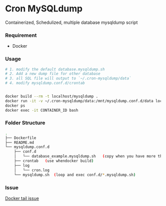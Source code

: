 # Cron MySQLdump
Containerized, Schedulized, multiple database mysqldump script

### Requirement
- Docker

### Usage
```sh
# 1. modify the default database.mysqldump.sh
# 2. Add a new dump file for other database
# 3. all SQL file will output to `~/.cron-mysqldump/data`
# 4. modify mysqldump.conf.d/crontab 


docker build --rm -t localhost/mysqldump .
docker run -it -v ~/.cron-mysqldump/data:/mnt/mysqldump.conf.d/data localhost/mysqldump
docker ps
docker exec -it CONTAINER_ID bash
```

### Folder Structure
```sh
.
├── Dockerfile
├── README.md
└── mysqldump.conf.d
    ├── conf.d
    │   └── database_example.mysqldump.sh   (copy when you have more than 1 database)
    ├── crontab   (use whendocker build)
    ├── log
    │   └── cron.log
    └── mysqldump.sh  (loop and exec conf.d/*.mysqldump.sh)
```

### Issue
[Docker tail issue](https://serverfault.com/questions/866504/cannot-tail-log-file-to-docker-logs-in-ubuntu-container)

